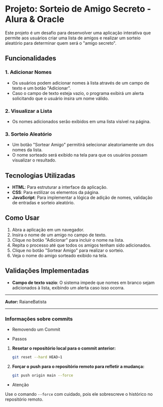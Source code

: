 # Projeto: Sorteio de Amigo Secreto - Alura & Oracle

Este projeto é um desafio para desenvolver uma aplicação interativa que permite aos usuários criar uma lista de amigos e realizar um sorteio aleatório para determinar quem será o "amigo secreto". 

## Funcionalidades

### 1. Adicionar Nomes
- Os usuários podem adicionar nomes à lista através de um campo de texto e um botão "Adicionar".
- Caso o campo de texto esteja vazio, o programa exibirá um alerta solicitando que o usuário insira um nome válido.

### 2. Visualizar a Lista
- Os nomes adicionados serão exibidos em uma lista visível na página.

### 3. Sorteio Aleatório
- Um botão "Sortear Amigo" permitirá selecionar aleatoriamente um dos nomes da lista.
- O nome sorteado será exibido na tela para que os usuários possam visualizar o resultado.

## Tecnologias Utilizadas
- **HTML**: Para estruturar a interface da aplicação.
- **CSS**: Para estilizar os elementos da página.
- **JavaScript**: Para implementar a lógica de adição de nomes, validação de entradas e sorteio aleatório.

## Como Usar
1. Abra a aplicação em um navegador.
2. Insira o nome de um amigo no campo de texto.
3. Clique no botão "Adicionar" para incluir o nome na lista.
4. Repita o processo até que todos os amigos tenham sido adicionados.
5. Clique no botão "Sortear Amigo" para realizar o sorteio.
6. Veja o nome do amigo sorteado exibido na tela.

## Validações Implementadas
- **Campo de texto vazio**: O sistema impede que nomes em branco sejam adicionados à lista, exibindo um alerta caso isso ocorra.

<!-- ## Melhorias Futuras
- Adicionar a funcionalidade de remover nomes da lista.
- Permitir salvar e carregar listas previamente criadas.
- Implementar um design responsivo para melhor experiência em dispositivos móveis.
- Adicionar animações durante o sorteio para uma experiência mais divertida. -->

---
**Autor:** RaianeBatista

---
### Informações sobre commits
- Removendo um Commit

- Passos

1. **Resetar o repositório local para o commit anterior:**
   ```bash
   git reset --hard HEAD~1
   ```

2. **Forçar o push para o repositório remoto para refletir a mudança:**
   ```bash
   git push origin main --force
   ```

- Atenção

Use o comando `--force` com cuidado, pois ele sobrescreve o histórico no repositório remoto.